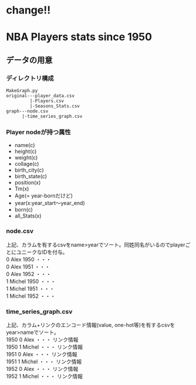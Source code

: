 # change!!

# NBA Players stats since 1950

## データの用意
### ディレクトリ構成

    MakeGraph.py
    original---player_data.csv
             |-Players.csv
             |-Seasons_Stats.csv
    graph---node.csv
          |-time_series_graph.csv

### Player nodeが持つ属性
+ name(c)
+ height(c)
+ weight(c)
+ collage(c)
+ birth_city(c)
+ birth_state(c)
+ position(x)
+ Tm(x)
+ Age(= year-bornだけど)
+ year(x:year_start〜year_end)
+ born(c)
+ all_Stats(x)

### node.csv
上記、カラムを有するcsvをname>yearでソート。同姓同名がいるのでplayerごとにユニークなIDを付与。  
0 Alex 1950 ・・・  
0 Alex 1951 ・・・  
0 Alex 1952 ・・・  
1 Michel 1950 ・・・  
1 Michel 1951 ・・・  
1 Michel 1952 ・・・  

### time_series_graph.csv
上記、カラム+リンクのエンコード情報(value, one-hot等)を有するcsvをyear>nameでソート。  
1950 0 Alex ・・・ リンク情報  
1950 1 Michel ・・・ リンク情報  
1951 0 Alex ・・・ リンク情報  
1951 1 Michel ・・・ リンク情報  
1952 0 Alex ・・・ リンク情報  
1952 1 Michel ・・・ リンク情報  
